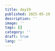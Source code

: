 ```yaml
---
title: day19
published: 2025-05-19
description: ''
image: ''
tags: []
category: ''
draft: true 
lang: ''
---
```

